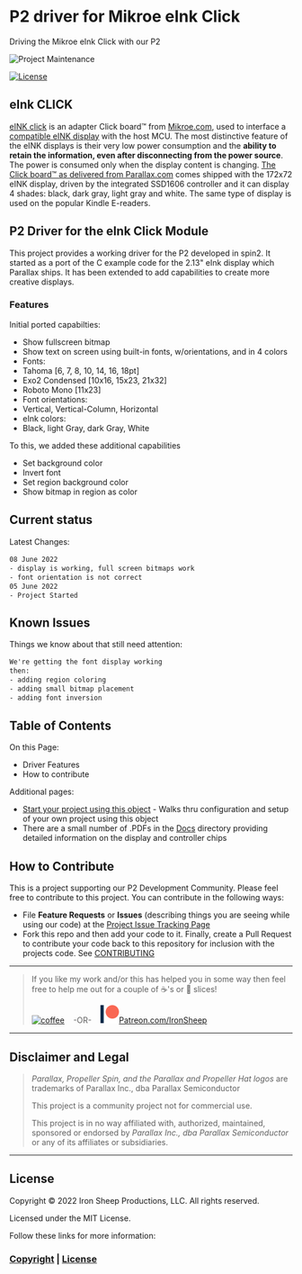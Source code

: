 # P2 driver for Mikroe eInk Click
Driving the Mikroe eInk Click with our P2

![Project Maintenance][maintenance-shield]

[![License][license-shield]](LICENSE)


## eInk CLICK

[eINK click](https://www.mikroe.com/eink-click) is an adapter Click board™ from [Mikroe.com](https://www.mikroe.com/), used to interface a [compatible eINK display](https://www.mikroe.com/accessories/e-paper-displays) with the host MCU. The most distinctive feature of the eINK displays is their very low power consumption and the **ability to retain the information, even after disconnecting from the power source**. The power is consumed only when the display content is changing. [The Click board™ as delivered from Parallax.com](https://www.parallax.com/product/eink-click-e-paper-bundle-2/) comes shipped with the 172x72 eINK display, driven by the integrated SSD1606 controller and it can display 4 shades: black, dark gray, light gray and white. The same type of display is used on the popular Kindle E-readers. 

## P2 Driver for the eInk Click Module

This project provides a working driver for the P2 developed in spin2.  It started as a port of the C example code for the 2.13" eInk display which Parallax ships.  It has been extended to add capabilities to create more creative displays. 

### Features

Initial ported capabilties:

- Show fullscreen bitmap
- Show text on screen using built-in fonts, w/orientations, and in 4 colors
- Fonts:
 - Tahoma [6, 7, 8, 10, 14, 16, 18pt]
 - Exo2 Condensed [10x16, 15x23, 21x32]
 - Roboto Mono [11x23]
- Font orientations:
 - Vertical, Vertical-Column, Horizontal
- eInk colors:
 - Black, light Gray, dark Gray, White

To this, we added these additional capabilities

- Set background color
- Invert font
- Set region background color
- Show bitmap in region as color

## Current status

Latest Changes:

```
08 June 2022 
- display is working, full screen bitmaps work
- font orientation is not correct
05 June 2022 
- Project Started

```

## Known Issues

Things we know about that still need attention:

```
We're getting the font display working
then:
- adding region coloring
- adding small bitmap placement
- adding font inversion
```


## Table of Contents

On this Page:

- Driver Features
- How to contribute

Additional pages:

- [Start your project using this object](Develop.md) - Walks thru configuration and setup of your own project using this object
- There are a small number of .PDFs in the [Docs](Docs) directory providing  detailed information on the display and controller chips

## How to Contribute

This is a project supporting our P2 Development Community. Please feel free to contribute to this project. You can contribute in the following ways:

- File **Feature Requests** or **Issues** (describing things you are seeing while using our code) at the [Project Issue Tracking Page](hhttps://github.com/ironsheep/P2-Click-UWB/issues)
- Fork this repo and then add your code to it. Finally, create a Pull Request to contribute your code back to this repository for inclusion with the projects code. See [CONTRIBUTING](CONTRIBUTING.md)

---

> If you like my work and/or this has helped you in some way then feel free to help me out for a couple of :coffee:'s or :pizza: slices!
>
> [![coffee](https://www.buymeacoffee.com/assets/img/custom_images/black_img.png)](https://www.buymeacoffee.com/ironsheep) &nbsp;&nbsp; -OR- &nbsp;&nbsp; [![Patreon](./Images/patreon.png)](https://www.patreon.com/IronSheep?fan_landing=true)[Patreon.com/IronSheep](https://www.patreon.com/IronSheep?fan_landing=true)

---

## Disclaimer and Legal

> *Parallax, Propeller Spin, and the Parallax and Propeller Hat logos* are trademarks of Parallax Inc., dba Parallax Semiconductor
>
> This project is a community project not for commercial use.
>
> This project is in no way affiliated with, authorized, maintained, sponsored or endorsed by *Parallax Inc., dba Parallax Semiconductor* or any of its affiliates or subsidiaries.

---

## License

Copyright © 2022 Iron Sheep Productions, LLC. All rights reserved.

Licensed under the MIT License.

Follow these links for more information:

### [Copyright](copyright) | [License](LICENSE)

[maintenance-shield]: https://img.shields.io/badge/maintainer-stephen%40ironsheep%2ebiz-blue.svg?style=for-the-badge

[license-shield]: https://camo.githubusercontent.com/bc04f96d911ea5f6e3b00e44fc0731ea74c8e1e9/68747470733a2f2f696d672e736869656c64732e696f2f6769746875622f6c6963656e73652f69616e74726963682f746578742d646976696465722d726f772e7376673f7374796c653d666f722d7468652d6261646765
